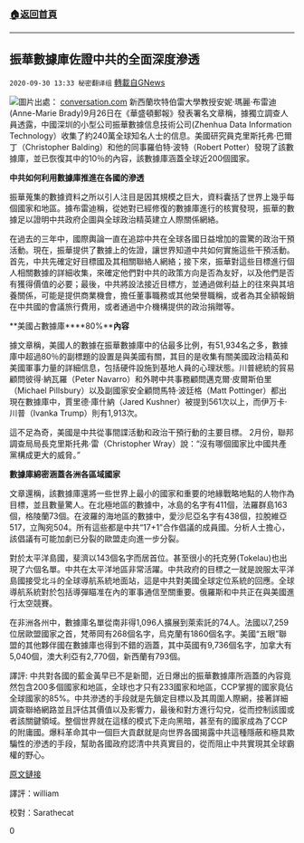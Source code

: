 ###  [:house:返回首頁](https://github.com/ourhimalayas/txt)
---

## 振華數據庫佐證中共的全面深度滲透
`2020-09-30 13:33 秘密翻译组` [轉載自GNews](https://gnews.org/zh-hant/393589/)

![]()![](https://s3.amazonaws.com/gnews-media-offload/wp-content/uploads/2020/09/30131016/9294-hacker.png)圖片出處： [conversation.com](https://theconversation.com/how-the-chinese-cyberthreat-has-evolved-82469)
新西蘭坎特伯雷大學教授安妮·瑪麗·布雷迪(Anne-Marie Brady)9月26日在《華盛頓郵報》發表署名文章稱，據獨立調查人員透露，中國深圳的小型公司振華數據信息技術公司(Zhenhua Data Information Technology）收集了約240萬全球知名人士的信息。美國研究員克里斯托弗·巴爾丁（Christopher Balding）和他的同事羅伯特·波特（Robert Potter）發現了該數據庫，並已恢復其中的10％的內容，該數據庫涵蓋全球近200個國家。

**中共如何利用數據庫推進在各國的滲透**

振華蒐集的數據資料之所以引人注目是因其規模之巨大，資料囊括了世界上幾乎每個國家和地區。據布雷迪稱，從她對已經修復的數據庫進行的核實發現，振華的數據足以證明中共政府企圖與全球政治精英建立人際關係網絡。

在過去的三年中，國際輿論一直在追踪中共在全球各國日益增加的震驚的政治干預活動。現在，振華提供了數據上的佐證，讓世界知道中共如何實施這些干預活動。首先，中共先確定好目標國及其相關聯絡人網絡；接下來，振華對這些目標進行個人相關數據的詳細收集，來確定他們對中共的政策方向是否為友好，以及他們是否有獲得價值的必要；最後，中共將設法接近目標方，並通過做利益上的往來與其培養關係，可能是提供商業機會，擔任董事職務或其他榮譽職稱，或者為其全額報銷在中共國的會議旅行費用，或者通過中介機構提供的政治捐贈等。

**美國占數據庫****80%****內容**

據文章稱，美國人的數據在振華數據庫中的佔最多比例，有51,934名之多，數據庫中超過80％的副標題的設置是與美國有關，其目的是收集有關美國政治精英和美國軍事力量的詳細信息，包括硬件設施到基地人員的心理狀態。川普總統的貿易顧問彼得·納瓦羅（Peter Navarro）和外聘中共事務顧問邁克爾·皮爾斯伯里（Michael Pillsbury）以及副國家安全顧問馬特·波廷格（Matt Pottinger）都出現在數據庫中，賈里德·庫什納（Jared Kushner）被提到561次以上，而伊万卡·川普（Ivanka Trump）則有1,913次。

這不足為奇，美國是中共從事間諜活動和政治干預行動的主要目標。 2月份，聯邦調查局局長克里斯托弗·雷（Christopher Wray）說：“沒有哪個國家比中國共產黨構成更大的威脅。”

**數據庫綿密涵蓋各洲各區域國家**

文章還稱，該數據庫還將一些世界上最小的國家和重要的地緣戰略地點的人物作為目標，並且數量驚人。在北極地區的數據中，冰島的名字有411個，法羅群島163個，格陵蘭73個。在波羅的海地區的數據中，愛沙尼亞名字有438個，拉脫維亞517，立陶宛504。所有這些都是中共“17+1”合作倡議的成員國。分析人士擔心，該倡議有可能加劇已分裂的歐盟走向進一步分裂。

對於太平洋島國，斐濟以143個名字而居首位。甚至很小的托克勞(Tokelau)也出現了六個名單。中共在太平洋地區非常活躍。中共政府的目標之一就是說服太平洋島國接受北斗的全球導航系統地面站，這是中共對美國全球定位系統的回應。全球導航系統對於包括導彈瞄准在內的軍事通信至關重要。俄羅斯和中共正在與美國進行太空競賽。

在非洲各州中，數據庫名單從南非得1,096人擴展到萊索託的74人。法國以7,259位居歐盟國家之首，梵蒂岡有268個名字，烏克蘭有1860個名字。美國“五眼”聯盟的其他夥伴國在數據庫也得到不錯的涵蓋，其中英國有9,736個名字，加拿大有5,040個，澳大利亞有2,770個，新西蘭有793個。

譯評: 中共對各國的藍金黃早已不是新聞，近日爆出的振華數據庫所涵蓋的內容竟然包含200多個國家和地區，全球也才只有233國家和地區，CCP掌握的國家竟佔全球國家的85%。中共滲透的手段就是先鎖定目標以及其周圍人際網，接著詳細調查聯絡網路並且評估其價值以及影響力，最後和對方進行勾兌，從而控制該國或者該關鍵領域。整個世界就在這樣的模式下走向黑暗，甚至有的國家成為了CCP的附庸國。爆料革命其中一個巨大貢獻就是向世界各國揭露中共這種隱蔽和極具欺騙性的滲透的手段，幫助各國政府認清中共真實目的，從而阻止中共實現其全球霸權的野心。

[原文鏈接](https://www.washingtonpost.com/opinions/2020/09/26/data-dump-that-reveals-astonishing-breadth-beijings-interference-operations/)

譯評：william

校對：Sarathecat

0

